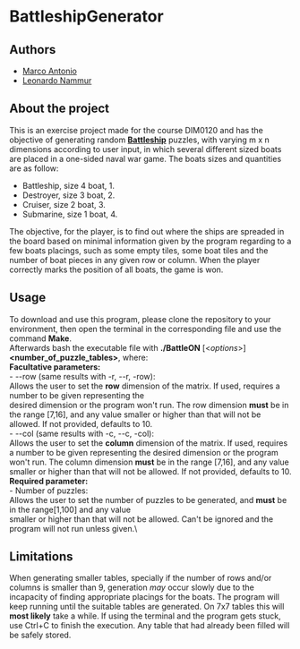 # **BattleshipGenerator**
## Authors

 - [Marco Antonio](github.com/MarcoAFC)
 - [Leonardo Nammur](github.com/Nammur)
## About the project
  This is an exercise project made for the course DIM0120 and has the objective of generating random [**Battleship**](https://en.wikipedia.org/wiki/Battleship_(puzzle)) puzzles, with varying m x n dimensions according to user input, in which several different sized boats are placed in a one-sided naval war game. The boats sizes and quantities are as follow:
  
  - Battleship, size 4 boat, 1.
  - Destroyer, size 3 boat, 2.
  - Cruiser, size 2 boat, 3.
  - Submarine, size 1 boat, 4.
  
  The objective, for the player, is to find out where the ships are spreaded in the board based on minimal information given by the program regarding to a few boats placings, such as some empty tiles, some boat tiles and the number of boat pieces in any given row or column. When the player correctly marks the position of all boats, the game is won.
   
## Usage
  To download and use this program, please clone the repository to your environment, then open the terminal in the corresponding file and use the command **Make**.\
  Afterwards bash the executable file with **./BattleON** [<*options*>] **<number_of_puzzle_tables>**, where:\
    **Facultative parameters:**\
      - --row (same results with -r, --r, -row):\
        Allows the user to set the **row** dimension of the matrix. If used, requires a number to be given representing the  
      desired dimension or the program won't run. The row dimension **must** be in the range [7,16], and any value smaller or
      higher than that will not be allowed. If not provided, defaults to 10.\
      - --col (same results with -c, --c, -col):\
       Allows the user to set the **column** dimension of the matrix. If used, requires a number to be given representing the
      desired dimension or the program won't run. The column dimension **must** be in the range [7,16], and any value smaller
      or higher than that will not be allowed. If not provided, defaults to 10.\
    **Required parameter:**\
       - Number of puzzles:\
         Allows the user to set the number of puzzles to be generated, and **must** be in the range[1,100] and any value  
        smaller or higher than that will not be allowed. Can't be ignored and the program will not run unless given.\
         
## Limitations
  When generating smaller tables, specially if the number of rows and/or columns is smaller than 9, generation *may* occur slowly due to the incapacity of finding appropriate placings for the boats. The program will keep running until the suitable tables are generated. On 7x7 tables this will **most likely** take a while. If using the terminal and the program gets stuck, use Ctrl+C to finish the execution. Any table that had already been filled will be safely stored.
